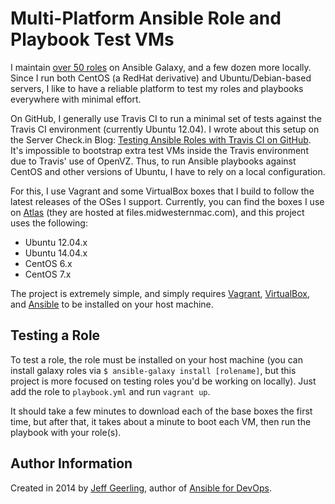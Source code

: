 # Multi-Platform Ansible Role and Playbook Test VMs

I maintain [over 50 roles](https://galaxy.ansible.com/list#/users/219) on Ansible Galaxy, and a few dozen more locally. Since I run both CentOS (a RedHat derivative) and Ubuntu/Debian-based servers, I like to have a reliable platform to test my roles and playbooks everywhere with minimal effort.

On GitHub, I generally use Travis CI to run a minimal set of tests against the Travis CI environment (currently Ubuntu 12.04). I wrote about this setup on the Server Check.in Blog: [Testing Ansible Roles with Travis CI on GitHub](https://servercheck.in/blog/testing-ansible-roles-travis-ci-github). It's impossible to bootstrap extra test VMs inside the Travis environment due to Travis' use of OpenVZ. Thus, to run Ansible playbooks against CentOS and other versions of Ubuntu, I have to rely on a local configuration.

For this, I use Vagrant and some VirtualBox boxes that I build to follow the latest releases of the OSes I support. Currently, you can find the boxes I use on [Atlas](https://atlas.hashicorp.com/geerlingguy) (they are hosted at files.midwesternmac.com), and this project uses the following:

  - Ubuntu 12.04.x
  - Ubuntu 14.04.x
  - CentOS 6.x
  - CentOS 7.x

The project is extremely simple, and simply requires [Vagrant](https://www.vagrantup.com/), [VirtualBox](https://www.virtualbox.org/), and [Ansible](http://docs.ansible.com/intro_installation.html) to be installed on your host machine.

## Testing a Role

To test a role, the role must be installed on your host machine (you can install galaxy roles via `$ ansible-galaxy install [rolename]`, but this project is more focused on testing roles you'd be working on locally). Just add the role to `playbook.yml` and run `vagrant up`.

It should take a few minutes to download each of the base boxes the first time, but after that, it takes about a minute to boot each VM, then run the playbook with your role(s).

## Author Information

Created in 2014 by [Jeff Geerling](http://jeffgeerling.com/), author of [Ansible for DevOps](http://ansiblefordevops.com/).
